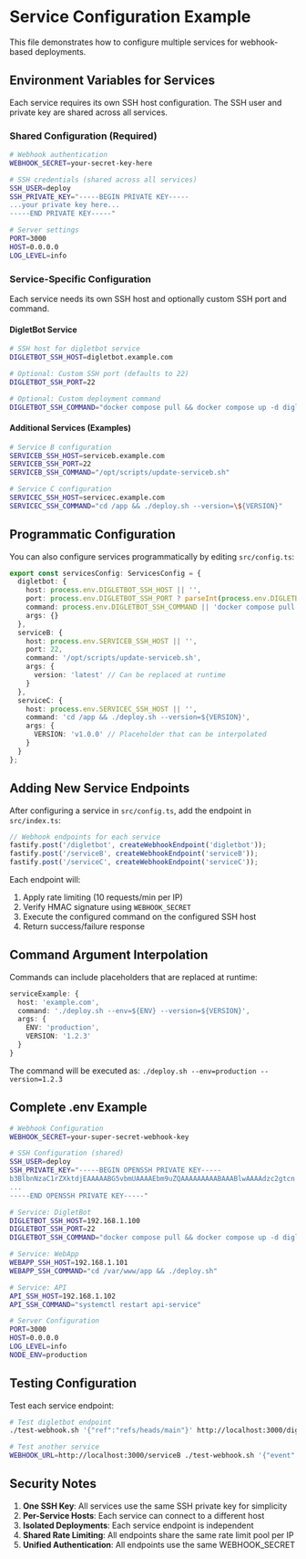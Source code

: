 # Service Configuration Example

This file demonstrates how to configure multiple services for webhook-based deployments.

## Environment Variables for Services

Each service requires its own SSH host configuration. The SSH user and private key are shared across all services.

### Shared Configuration (Required)

```bash
# Webhook authentication
WEBHOOK_SECRET=your-secret-key-here

# SSH credentials (shared across all services)
SSH_USER=deploy
SSH_PRIVATE_KEY="-----BEGIN PRIVATE KEY-----
...your private key here...
-----END PRIVATE KEY-----"

# Server settings
PORT=3000
HOST=0.0.0.0
LOG_LEVEL=info
```

### Service-Specific Configuration

Each service needs its own SSH host and optionally custom SSH port and command.

#### DigletBot Service

```bash
# SSH host for digletbot service
DIGLETBOT_SSH_HOST=digletbot.example.com

# Optional: Custom SSH port (defaults to 22)
DIGLETBOT_SSH_PORT=22

# Optional: Custom deployment command
DIGLETBOT_SSH_COMMAND="docker compose pull && docker compose up -d digletbot"
```

#### Additional Services (Examples)

```bash
# Service B configuration
SERVICEB_SSH_HOST=serviceb.example.com
SERVICEB_SSH_PORT=22
SERVICEB_SSH_COMMAND="/opt/scripts/update-serviceb.sh"

# Service C configuration
SERVICEC_SSH_HOST=servicec.example.com
SERVICEC_SSH_COMMAND="cd /app && ./deploy.sh --version=\${VERSION}"
```

## Programmatic Configuration

You can also configure services programmatically by editing `src/config.ts`:

```typescript
export const servicesConfig: ServicesConfig = {
  digletbot: {
    host: process.env.DIGLETBOT_SSH_HOST || '',
    port: process.env.DIGLETBOT_SSH_PORT ? parseInt(process.env.DIGLETBOT_SSH_PORT) : 22,
    command: process.env.DIGLETBOT_SSH_COMMAND || 'docker compose pull && docker compose up -d digletbot',
    args: {}
  },
  serviceB: {
    host: process.env.SERVICEB_SSH_HOST || '',
    port: 22,
    command: '/opt/scripts/update-serviceb.sh',
    args: {
      version: 'latest' // Can be replaced at runtime
    }
  },
  serviceC: {
    host: process.env.SERVICEC_SSH_HOST || '',
    command: 'cd /app && ./deploy.sh --version=${VERSION}',
    args: {
      VERSION: 'v1.0.0' // Placeholder that can be interpolated
    }
  }
};
```

## Adding New Service Endpoints

After configuring a service in `src/config.ts`, add the endpoint in `src/index.ts`:

```typescript
// Webhook endpoints for each service
fastify.post('/digletbot', createWebhookEndpoint('digletbot'));
fastify.post('/serviceB', createWebhookEndpoint('serviceB'));
fastify.post('/serviceC', createWebhookEndpoint('serviceC'));
```

Each endpoint will:
1. Apply rate limiting (10 requests/min per IP)
2. Verify HMAC signature using `WEBHOOK_SECRET`
3. Execute the configured command on the configured SSH host
4. Return success/failure response

## Command Argument Interpolation

Commands can include placeholders that are replaced at runtime:

```typescript
serviceExample: {
  host: 'example.com',
  command: './deploy.sh --env=${ENV} --version=${VERSION}',
  args: {
    ENV: 'production',
    VERSION: '1.2.3'
  }
}
```

The command will be executed as: `./deploy.sh --env=production --version=1.2.3`

## Complete .env Example

```bash
# Webhook Configuration
WEBHOOK_SECRET=your-super-secret-webhook-key

# SSH Configuration (shared)
SSH_USER=deploy
SSH_PRIVATE_KEY="-----BEGIN OPENSSH PRIVATE KEY-----
b3BlbnNzaC1rZXktdjEAAAAABG5vbmUAAAAEbm9uZQAAAAAAAAABAAABlwAAAAdzc2gtcn
...
-----END OPENSSH PRIVATE KEY-----"

# Service: DigletBot
DIGLETBOT_SSH_HOST=192.168.1.100
DIGLETBOT_SSH_PORT=22
DIGLETBOT_SSH_COMMAND="docker compose pull && docker compose up -d digletbot"

# Service: WebApp
WEBAPP_SSH_HOST=192.168.1.101
WEBAPP_SSH_COMMAND="cd /var/www/app && ./deploy.sh"

# Service: API
API_SSH_HOST=192.168.1.102
API_SSH_COMMAND="systemctl restart api-service"

# Server Configuration
PORT=3000
HOST=0.0.0.0
LOG_LEVEL=info
NODE_ENV=production
```

## Testing Configuration

Test each service endpoint:

```bash
# Test digletbot endpoint
./test-webhook.sh '{"ref":"refs/heads/main"}' http://localhost:3000/digletbot

# Test another service
WEBHOOK_URL=http://localhost:3000/serviceB ./test-webhook.sh '{"event":"deployment"}'
```

## Security Notes

1. **One SSH Key**: All services use the same SSH private key for simplicity
2. **Per-Service Hosts**: Each service can connect to a different host
3. **Isolated Deployments**: Each service endpoint is independent
4. **Shared Rate Limiting**: All endpoints share the same rate limit pool per IP
5. **Unified Authentication**: All endpoints use the same WEBHOOK_SECRET
